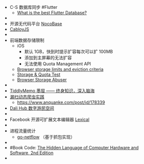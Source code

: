 - C-S 数据库同步 #Flutter
	- [What is the best Flutter Database?](https://greenrobot.org/news/flutter-databases-a-comprehensive-comparison/)
-
- 开源无代码平台 [NocoBase](https://www.nocobase.com/)
- [CabloyJS](https://cabloy.com/zh-cn/)
-
- 前端数据存储限制
	- iOS
		- 默认 1GB，快到时提示扩容每次可以扩 100MB
		- 添加到主屏幕的无法扩容
		- 无法使用 Quota Management API
	- [Browser storage limits and eviction criteria](https://developer.mozilla.org/en-US/docs/Web/API/IndexedDB_API/Browser_storage_limits_and_eviction_criteria#storage_limits)
	- [Storage & Quota Test](https://storage-quota.glitch.me/)
	- [Browser Storage Abuser](https://demo.agektmr.com/storage/)
-
- [TiddlyMemo 墨屉 —— 终身知识，深入脑海](https://zhuanlan.zhihu.com/p/493377540)
- [漏扫动态爬虫实践](https://static.anquanke.com/download/b/security-geek-2019-q2/article-14.html)
	- https://www.anquanke.com/post/id/178339
- [Dali Hub 数字游民空间](https://decohack.zhubai.love/posts/2145393764259717120?push_source_id=2087499887532363776&push_source_type=email)
-
- Facebook 开源可扩展文本编辑器 [Lexical](https://lexical.dev/)
-
- 进程流量统计
	- [go-netflow](https://pkg.go.dev/github.com/tehmaze/netflow) （基于抓包实现）
-
- #Book Code: [The Hidden Language of Computer Hardware and Software, 2nd Edition](https://www.microsoftpressstore.com/store/code-the-hidden-language-of-computer-hardware-and-software-9780137909100)
-
